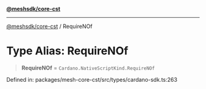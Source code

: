 [**@meshsdk/core-cst**](../README.md)

***

[@meshsdk/core-cst](../globals.md) / RequireNOf

# Type Alias: RequireNOf

> **RequireNOf** = `Cardano.NativeScriptKind.RequireNOf`

Defined in: packages/mesh-core-cst/src/types/cardano-sdk.ts:263
